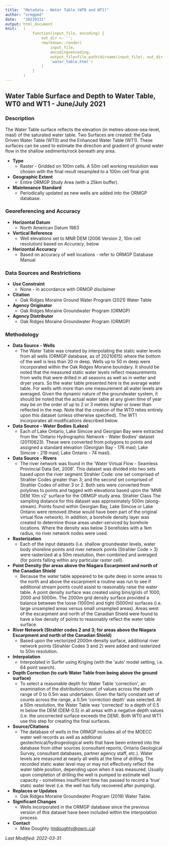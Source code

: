 ```yaml
---
title:  "Metadata - Water Table (WT0 and WT1)"
author: "ormgpmd"
date:   "20220331"
output: html_document
knit:   (
            function(input_file, encoding) {
                out_dir <- '';
                rmarkdown::render(
                    input_file,
                    encoding=encoding,
                    output_file=file.path(dirname(input_file), out_dir,
                    'water_table.html')
                )
            }
        )
---
```


## Water Table Surface and Depth to Water Table, WT0 and WT1 - June/July 2021

### Description 

The Water Table surface reflects the elevation (in metres-above-sea-level, masl) of the saturated water table.  Two Surfaces are created: the Data Driven Water Table (WT0) and the Enhanced Water Table (WT1).  These surfaces can be used to estimate the direction and gradient of ground water flow in the shallow sediments/rock beneath any area.

* **Type**
    + Raster - Gridded on 100m cells.  A 50m cell working resolution was chosen with the final result resampled to a 100m cell final grid.
* **Geographic Extent**
    + Entire ORMGP Study Area (with a 25km buffer).
* **Maintenance Standard**
    + Periodically updated as new wells are added into the ORMGP database.

### Georeferencing and Accuracy

* **Horizontal Datum**
    + North American Datum 1983
* **Vertical Reference**
    + Well elevations set to MNR DEM (2006 Version 2, 10m cell resolution) based on *Accuracy*, below
* **Horizontal Accuracy**
    + Based on accuracy of well locations - refer to ORMGP Database Manual

### Data Sources and Restrictions

* **Use Constraint**
    + None - in accordance with ORMGP disclaimer
* **Citation**
    + Oak Ridges Moraine Ground Water Program (2021) Water Table
* **Agency Originator**
    + Oak Ridges Moraine Groundwater Program (ORMGP)
* **Agency Distributor**
    + Oak Ridges Moraine Groundwater Program (ORMGP)

### Methodology

* **Data Source - Wells**
    + The Water Table was created by interpolating the static water levels from all wells (ORMGP database, as of 20210615) where the bottom of the well is less than 20 m deep. Wells up to 50 m deep were incorporated within the Oak Ridges Moraine boundary. It should be noted that the measured static water levels reflect measurements from wells that were drilled in all seasons as well as in wetter and dryer years. So the water table presented here is the average water table. For wells with more than one measurement all water levels are averaged.  Given the dynamic nature of the groundwater system, it should be noted that the actual water table at any given time of year may be on the order of up to 2 or 3 metres higher or lower than reflected in the map.  Note that the creation of the WT0 relies entirely upon this dataset (unless otherwise specified).  The WT1 incorporates all modifications described below.
* **Data Source - Water Bodies (Lakes)**
    + Each of Lake Ontario, Lake Simcoe and Georgian Bay were extracted from the 'Ontario Hydrographic Network - Water Bodies' dataset (20110623).  These were converted from polygons to points and assigned a standard elevation (Georgian Bay - 176 masl; Lake Simcoe - 219 masl; Lake Ontario - 74 masl).
* **Data Source - Rivers**
    + The river network was found in the 'Water Virtual Flow - Seamless Provincial Data Set, 2008'.  This dataset was divided into two sets based upon the river segment Strahler Code: one set comprised of Strahler Codes greater than 3; and the second set comprised of Strahler Codes of either 3 or 2.  Both sets were converted from polylines to points and tagged with elevations based upon the 'MNR DEM 10m v2' surface for the ORMGP study area.  Strahler Class The sampling distance for this dataset was approximately 500m (along-stream).  Points found within Georgian Bay, Lake Simcoe or Lake Ontario were removed (these would have been part of the original virtual flow network).  In addition, a borehole density layer was created to determine those areas under-serviced by borehole locations.  Where the density was below 3 boreholes with a 1km radius, no river network nodes were used.
* **Rasterization**
    + Each of the input datasets (i.e. shallow groundwater levels, water body shoreline points and river network points (Strahler Code > 3) were rasterized at a 50m resolution, then combined and averaged (for points falling within any particular raster cell).
* **Point Density (for areas above the Niagara Escarpment and north of the Canadian Shield**
    + Because the water table appeared to be quite deep in some areas to the north and above the escarpment a routine was run to see if additional stream points could assist to reasonably raise the water table. A point density surface was created using bins/grids of 1000, 2000 and 5000m. The 2000m grid density surface provided a balance between the loose (1000m) and tight (5000m) surfaces (i.e. large unsampled areas versus small unsampled areas). Areas west of the escarpment and north of the Canadian Shield were found to have a low density of points to reasonably reflect the water table surface.
* **River Network (Strahler codes 2 and 3; for areas above the Niagara Escarpment and north of the Canadian Shield)**
    + Based upon the vectorized 2000m density surface, additional river network points (Strahler Codes 3 and 2) were added and rasterized to 50m resolution.
* **Interpolation**
    + Interpolated in Surfer using Kriging (with the 'auto' model setting, i.e. 64 point search).
* **Depth Correction (to curb Water Table from being above the ground surface)**
    + To select a reasonable depth for Water Table 'correction', an examination of the distribution/count of values across the depth range of 0 to 0.5m was undertaken.  Given the fairly constant set of counts across the range, a 0.5m 'correction depth' was selected.  At a 50m resolution, the Water Table was 'corrected' to a depth of 0.5 m below the DEM (DEM-0.5) in all areas with a negative depth values (i.e. the uncorrected surface exceeds the DEM).  Both WT0 and WT1 use this step for creating the final surfaces.
* **Source/Citations**
    + The database of wells in the ORMGP includes all of the MOECC water well records as well as additional geotechnical/hydrogeological wells that have been entered into the database from other sources (consultant reports, Ontario Geological Survey, consultant databases, partner agency staff, etc.). Water levels are measured at nearly all wells at the time of drilling.  The recorded static water level may or may not effectively reflect the water table position, depending upon when it was measured. Usually upon completion of drilling the well is pumped to estimate well capacity - sometimes insufficient time has passed to record a 'true' static water level (i.e. the well has fully recovered after pumping).
* **Replaces or Updates**
    + Oak Ridges Moraine Groundwater Program (2019) Water Table.
* **Significant Changes**
    + Wells incorporated in the ORMGP database since the previous version of this dataset have been included within the interpolation process.
* **Contact**
    + Mike Doughty (mdoughty@owrc.ca)



*Last Modified: 2022-03-31*
